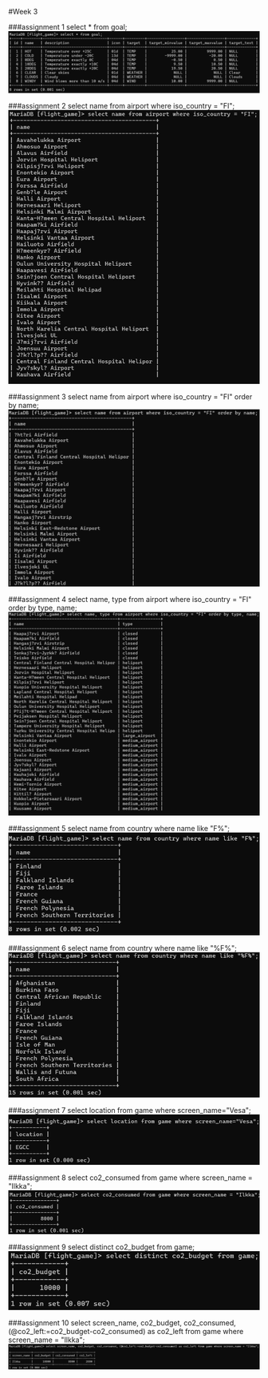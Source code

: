 #Week 3

###assignment 1
select * from goal;
![img.png](image/img2-1.png)

###assignment 2
select name from airport where iso_country = "FI";
![img_1.png](image/img2-2.png)

###assignment 3
select name from airport where iso_country = "FI" order by name;
![img_2.png](image/img2-3.png)

###assignment 4
select name, type from airport where iso_country = "FI" order by type, name;
![img_3.png](image/img2-4.png)

###assignment 5
select name from country where name like "F%";
![img_4.png](image/img2-5.png)

###assignment 6
select name from country where name like "%F%";
![img_5.png](image/img2-6.png)

###assignment 7
select location from game where screen_name="Vesa";
![img_6.png](image/img2-7.png)

###assignment 8
select co2_consumed from game where screen_name = "Ilkka";
![img_7.png](image/img2-8.png)

###assignment 9
select distinct co2_budget from game;
![img_8.png](image/img2-9.png)

###assignment 10
select screen_name, co2_budget, co2_consumed, (@co2_left:=co2_budget-co2_consumed) as co2_left from game where screen_name = "Ilkka";
![img_9.png](image/img2-10.png)